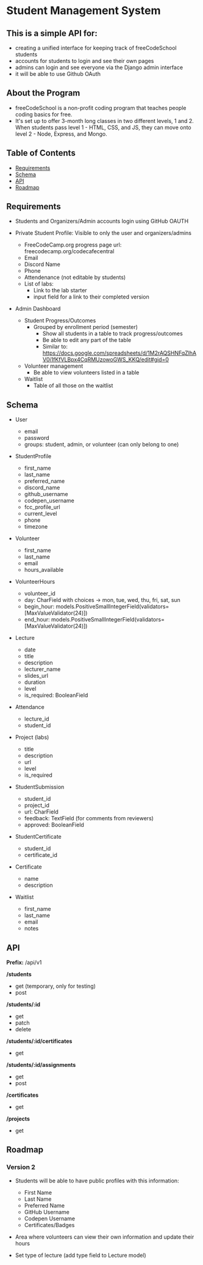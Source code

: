 # Student Management System

## This is a simple API for:

* creating a unified interface for keeping track of freeCodeSchool students
* accounts for students to login and see their own pages
* admins can login and see everyone via the Django admin interface
* it will be able to use Github OAuth

## About the Program

* freeCodeSchool is a non-profit coding program that teaches people coding basics for free.
* It's set up to offer 3-month long classes in two different levels, 1 and 2. When students pass level 1 - HTML, CSS, and JS, they can move onto level 2 - Node, Express, and Mongo.

## Table of Contents

* [Requirements](#requirements)
* [Schema](#schema)
* [API](#api)
* [Roadmap](#roadmap)

## Requirements

* Students and Organizers/Admin accounts login using GitHub OAUTH
* Private Student Profile: Visible to only the user and organizers/admins
  * FreeCodeCamp.org progress page url: freecodecamp.org/codecafecentral
  * Email
  * Discord Name
  * Phone
  * Attendenance (not editable by students)
  * List of labs:
    * Link to the lab starter
    * input field for a link to their completed version

* Admin Dashboard
  * Student Progress/Outcomes
    * Grouped by enrollment period (semester)
      * Show all students in a table to track progress/outcomes
      * Be able to edit any part of the table
      * Similar to: https://docs.google.com/spreadsheets/d/1M2rAQSHNFqZlhAV0i1fKfVLBpx4CqRMUzowoGWS_KKQ/edit#gid=0
  * Volunteer management
    * Be able to view volunteers listed in a table
  * Waitlist
    * Table of all those on the waitlist

## Schema

* User
  * email
  * password
  * groups: student, admin, or volunteer (can only belong to one)

* StudentProfile
  * first_name
  * last_name
  * preferred_name
  * discord_name
  * github_username
  * codepen_username
  * fcc_profile_url
  * current_level
  * phone
  * timezone

* Volunteer
  * first_name
  * last_name
  * email
  * hours_available
  
* VolunteerHours
  * volunteer_id
  * day: CharField with choices -> mon, tue, wed, thu, fri, sat, sun
  * begin_hour: models.PositiveSmallIntegerField(validators=[MaxValueValidator(24)])
  * end_hour: models.PositiveSmallIntegerField(validators=[MaxValueValidator(24)])
  
* Lecture
  * date
  * title
  * description
  * lecturer_name
  * slides_url
  * duration
  * level
  * is_required: BooleanField
  
* Attendance
  * lecture_id
  * student_id
  
* Project (labs)
  * title
  * description
  * url
  * level
  * is_required

* StudentSubmission
  * student_id
  * project_id
  * url: CharField
  * feedback: TextField (for comments from reviewers)
  * approved: BooleanField
  
* StudentCertificate 
  * student_id
  * certificate_id
  
* Certificate
  * name
  * description

* Waitlist
  * first_name
  * last_name
  * email
  * notes

## API

**Prefix:** /api/v1

**/students**

* get (temporary, only for testing)
* post

**/students/:id**

* get
* patch
* delete

**/students/:id/certificates**

* get

**/students/:id/assignments**

* get
* post

**/certificates**

* get

**/projects**

* get

## Roadmap

### Version 2

* Students will be able to have public profiles with this information:
  * First Name
  * Last Name
  * Preferred Name
  * GitHub Username
  * Codepen Username
  * Certificates/Badges
  
* Area where volunteers can view their own information and update their hours

* Set type of lecture (add type field to Lecture model)
